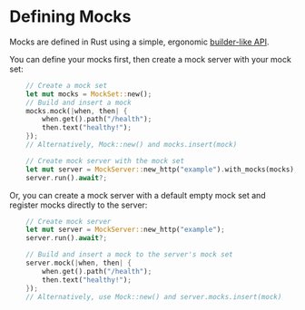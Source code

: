 # Defining Mocks

Mocks are defined in Rust using a simple, ergonomic [builder-like API](./concepts/mock-builder.md).

You can define your mocks first, then create a mock server with your mock set:
```rust
    // Create a mock set
    let mut mocks = MockSet::new();
    // Build and insert a mock
    mocks.mock(|when, then| {
        when.get().path("/health");
        then.text("healthy!");
    });
    // Alternatively, Mock::new() and mocks.insert(mock)

    // Create mock server with the mock set
    let mut server = MockServer::new_http("example").with_mocks(mocks);
    server.run().await?;
```

Or, you can create a mock server with a default empty mock set and register mocks directly to the server:
```rust
    // Create mock server
    let mut server = MockServer::new_http("example");
    server.run().await?;

    // Build and insert a mock to the server's mock set
    server.mock(|when, then| {
        when.get().path("/health");
        then.text("healthy!");
    });
    // Alternatively, use Mock::new() and server.mocks.insert(mock)
```



